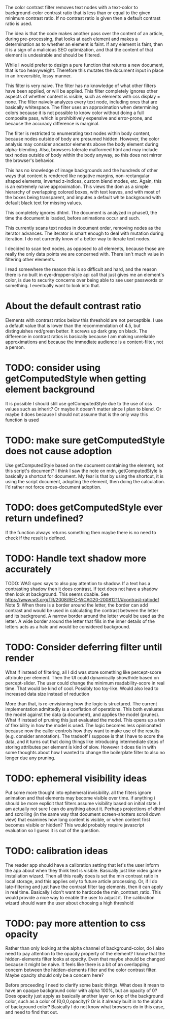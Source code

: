 
The color contrast filter removes text nodes with a text-color to
background-color contrast ratio that is less than or equal to the given minimum
contrast ratio. If no contrast ratio is given then a default contrast ratio is
used.

The idea is that the code makes another pass over the content of an article,
during pre-processing, that looks at each element and makes a determination
as to whether an element is faint. If any element is faint, then it is a sign
of a malicious SEO optimization, and that the content of that element is
undesirable and should be filtered.

While I would prefer to design a pure function that returns a new document,
that is too heavyweight. Therefore this mutates the document input in place
in an irreversible, lossy manner.

This filter is very naive. The filter has no knowledge of what other filters
have been applied, or will be applied. This filter completely ignores other
aspects of whether content is visible, such as elements with css display =
none. The filter naively analyzes every text node, including ones that are
basically whitespace. The filter uses an approximation when determining
colors because it is not possible to know color without doing a full
composite pass, which is prohibitively expensive and error-prone, and because
the accuracy difference is marginal.

The filter is restricted to enumerating text nodes within body content,
because nodes outside of body are presumed hidden. However, the color
analysis may consider ancestor elements above the body element during
alpha-blending. Also, browsers tolerate malformed html and may include text
nodes outside of body within the body anyway, so this does not mirror the
browser's behavior.

This has no knowledge of image backgrounds and the hundreds of other ways
that content is rendered like negative margins, non-rectangular shaped
elements, inverted z-indices, custom blend modes, etc. Again, this is an
extremely naive approximation. This views the dom as a simple hierarchy of
overlapping colored boxes, with text leaves, and with most of the boxes being
transparent, and imputes a default white background with default black text
for missing values.

This completely ignores dhtml. The document is analyzed in phase0, the time
the document is loaded, before animations occur and such.

This currently scans text nodes in document order, removing nodes as the
iterator advances. The iterator is smart enough to deal with mutation
during iteration. I do not currently know of a better way to iterate text
nodes.

I decided to scan text nodes, as opposed to all elements, because those are
really the only data points we are concerned with. There isn't much value
in filtering other elements.

I read somewhere the reason this is so difficult and hard, and the reason there
is no built in eye-dropper-style api call that just gives me an element's color,
is due to security concerns over being able to see user passwords or something.
I eventually want to look into that.

# About the default contrast ratio

Elements with contrast ratios below this threshold are not perceptible. I use a
default value that is lower than the recommendation of 4.5, but distinguishes
red/green better. It screws up dark gray on black. The difference in contrast
ratios is basically because I am making unreliable approximations and because
the immediate audience is a content-filter, not a person.

# TODO: consider using getComputedStyle when getting element background

It is possible I should still use getComputedStyle due to the use of css values such as inherit? Or maybe it doesn't matter since I plan to blend. Or maybe it does because I should not assume that is the only way this function is used

# TODO: make sure getComputedStyle does not cause adoption

Use getComputedStyle based on the document containing the element, not this script's document? I think I saw the note on mdn, getComputedStyle is basically a shortcut for document. My fear is that by using the shortcut, it is using the script document, adopting the element, then doing the calculation. I'd rather not force cross-document adoption.

# TODO: does getComputedStyle ever return undefined?

If the function always returns something then maybe there is no need to check if the result is defined.

# TODO: Handle text shadow more accurately

TODO: WAG spec says to also pay attention to shadow. If a text has a
contrasting shadow then it does contrast. If text does not have a shadow then
look at background. This seems doable. See
https://www.w3.org/TR/2008/REC-WCAG20-20081211/#contrast-ratiodef
Note 5: When there is a border around the letter, the border can add contrast
and would be used in calculating the contrast between the letter and its
background. A narrow border around the letter would be used as the letter. A
wide border around the letter that fills in the inner details of the letters
acts as a halo and would be considered background.

# TODO: Consider deferring filter until render

What if instead of filtering, all I did was
store something like percept-score attribute per element. Then the UI could
dynamically show/hide based on percept-slider. The user could change the
minimum readability-score in real time. That would be kind of cool. Possibly
too toy-like. Would also lead to increased data size instead of reduction

More than that, is re-envisioning how the logic is structured. The current implementation admittedly is a conflation of operations. This both evaluates the model against the data (a document), and applies the model (prunes). What if instead of pruning this just evaluated the model. This opens up a ton of flexibility in how the model is used. The logic becomes less opinionated because now the caller controls how they want to make use of the results (e.g. consider annotation). The tradeoff I suppose is that I have to score the data, and it turns out that doing things like introducing intermediate steps of storing attributes per element is kind of slow. However it does tie in with some thoughts about how I wanted to change the boilerplate filter to also no longer due any pruning.

# TODO: ephemeral visibility ideas

Put some more thought into ephemeral invisibility. all the filters ignore
animation and that elements may become visible over time. if anything i should
be more explicit that filters assume visibility based on initial state. I am
actually not sure I can do anything about it. Perhaps projections of dhtml and
scrolling (in the same way that document screen-shotters scroll down view) that
examines how long content is visible, or when content first becomes visible or
hidden? This would probably require javascript evaluation so I guess it is out
of the question.

# TODO: calibration ideas

The reader app should have a calibration setting that let's the user inform the
app about when they think text is visible. Basically just like video game
installation wizard. Then all this really does is set the min contrast ratio in
local storage, and this applies only to future article processing. Or, if I do late-filtering and just have the contrast filter tag elements, then it can apply
in real time. Basically I don't want to hardcode the min_contrast_ratio. This
would provide a nice way to enable the user to adjust it. The calibration wizard
should warn the user about choosing a high threshold

# TODO: pay more attention to css opacity

Rather than only looking at the alpha channel of background-color, do I also need to pay attention to the opacity property of the element? I know that the hidden-elements filter looks at opacity. Even that maybe should be changed because it might be naive. It feels like there is a bit of an overlapping concern between the hidden-elements filter and the color contrast filter. Maybe opacity should only be a concern here?

Before proceeding I need to clarify some basic things. What does it mean to have an opaque background color with alpha 100%, but an opacity of 0? Does opacity just apply as basically another layer on top of the background color, such as a color of (0,0,0,opacity)? Or is it already built in to the alpha of background color? Basically I do not know what browsers do in this case, and need to find that out.
